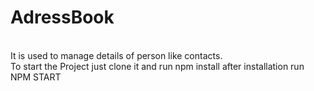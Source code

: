 <h1>AdressBook</h1><br>
It is used to manage details of person like contacts.<br>
To start the Project just clone it and run npm install after installation run NPM START
